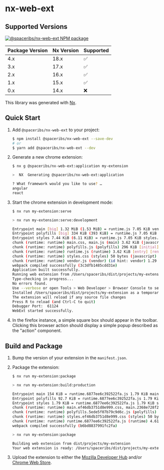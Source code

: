 # nx-web-ext

## Supported Versions

<a href="https://www.npmjs.com/package/@spaceribs/nx-web-ext" rel="nofollow">
  <img src="https://badgen.net/npm/v/@spaceribs/nx-web-ext" alt="@spaceribs/nx-web-ext NPM package">
</a>

| Package Version | Nx Version | Supported          |
| --------------- | ---------- | ------------------ |
| 4.x             | 18.x       | :white_check_mark: |
| 3.x             | 17.x       | :white_check_mark: |
| 2.x             | 16.x       | :white_check_mark: |
| 1.x             | 15.x       | :white_check_mark: |
| 0.x             | 14.x       | :x:                |

This library was generated with [Nx](https://nx.dev).

## Quick Start

1. Add `@spaceribs/nx-web-ext` to your project:

   ```bash
   $ npm install @spaceribs/nx-web-ext --save-dev
   # or
   $ yarn add @spaceribs/nx-web-ext --dev
   ```

2. Generate a new chrome extension:

   ```bash
   $ nx g @spaceribs/nx-web-ext:application my-extension

   >  NX  Generating @spaceribs/nx-web-ext:application

   ? What framework would you like to use? …
   angular
   react
   ```

3. Start the chrome extension in development mode:

   ```bash
   $ nx run my-extension:serve

   > nx run my-extension:serve:development

   Entrypoint main [big] 1.32 MiB (1.53 MiB) = runtime.js 7.05 KiB vendor.js 1.31 MiB main.css 112 bytes main.js 7.53 KiB 4 auxiliary assets
   Entrypoint polyfills [big] 334 KiB (393 KiB) = runtime.js 7.05 KiB polyfills.js 327 KiB 2 auxiliary assets
   Entrypoint styles 7.44 KiB (6.11 KiB) = runtime.js 7.05 KiB styles.css 398 bytes 1 auxiliary asset
   chunk (runtime: runtime) main.css, main.js (main) 3.62 KiB (javascript) 75 bytes (css/mini-extract) [initial] [rendered]
   chunk (runtime: runtime) polyfills.js (polyfills) 296 KiB [initial] [rendered]
   chunk (runtime: runtime) runtime.js (runtime) 3.62 KiB [entry] [rendered]
   chunk (runtime: runtime) styles.css (styles) 50 bytes (javascript) 397 bytes (css/mini-extract) [initial] [rendered]
   chunk (runtime: runtime) vendor.js (vendor) (id hint: vendor) 1.29 MiB [initial] [rendered] split chunk (cache group: vendor) (name: vendor)
   webpack compiled successfully (3c3dfb1485cdd31e)
   Application built successfully.
   Running web extension from /Users/spaceribs/dist/projects/my-extension
   Type-checking in progress...
   No errors found.
   Use --verbose or open Tools > Web Developer > Browser Console to see logging
   Installed /Users/spaceribs/dist/projects/my-extension as a temporary add-on
   The extension will reload if any source file changes
   Press R to reload (and Ctrl-C to quit)
   Debugger Port:  61124
   WebExt started successfully.
   ```

4. In the firefox instance, a simple square box should appear in
   the toolbar. Clicking this browser action should display a
   simple popup described as the "action" component.

## Build and Package

1. Bump the version of your extension in the `manifest.json`.
2. Package the extension:

   ```bash
   $ nx run my-extension:package

   > nx run my-extension:build:production

   Entrypoint main 154 KiB = runtime.6877ee6c392522fa.js 1.79 KiB main.ef46db3751d8e999.css 0 bytes main.2368e728f2ffe87b.js 153 KiB
   Entrypoint polyfills 92.7 KiB = runtime.6877ee6c392522fa.js 1.79 KiB polyfills.5ede5f07b79c9d6c.js 90.9 KiB
   Entrypoint styles 1.79 KiB = runtime.6877ee6c392522fa.js 1.79 KiB styles.ef46db3751d8e999.css 0 bytes
   chunk (runtime: runtime) main.ef46db3751d8e999.css, main.2368e728f2ffe87b.js (main) 319 KiB (javascript) 0 bytes (css/mini-extract) [initial] [rendered]
   chunk (runtime: runtime) polyfills.5ede5f07b79c9d6c.js (polyfills) 296 KiB [initial] [rendered]
   chunk (runtime: runtime) styles.ef46db3751d8e999.css (styles) 50 bytes (javascript) 0 bytes (css/mini-extract) [initial] [rendered]
   chunk (runtime: runtime) runtime.6877ee6c392522fa.js (runtime) 4.61 KiB [entry] [rendered]
   webpack compiled successfully (b6bd8837991fc2fa)

   > nx run my-extension:package

   Building web extension from dist/projects/my-extension
   Your web extension is ready: /Users/spaceribs/dist/projects/my-extension-0.0.1.zip
   ```

3. Upload the extension to either the [Mozilla Developer Hub](https://addons.mozilla.org/en-US/developers/) and/or [Chrome Web Store](https://chrome.google.com/webstore/devconsole/).
